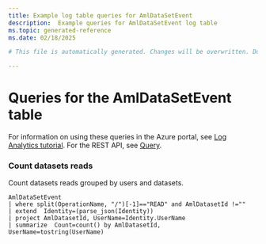 ```yaml
---
title: Example log table queries for AmlDataSetEvent
description:  Example queries for AmlDataSetEvent log table
ms.topic: generated-reference
ms.date: 02/18/2025

# This file is automatically generated. Changes will be overwritten. Do not change this file directly. 

---
```


# Queries for the AmlDataSetEvent table

For information on using these queries in the Azure portal, see [Log Analytics tutorial](/azure/azure-monitor/logs/log-analytics-tutorial). For the REST API, see [Query](/rest/api/loganalytics/query).


### Count datasets reads  


Count datasets reads grouped by users and datasets.  

```query
AmlDataSetEvent
| where split(OperationName, "/")[-1]=="READ" and AmlDatasetId !=""
| extend  Identity=(parse_json(Identity))
| project AmlDatasetId, UserName=Identity.UserName
| summarize  Count=count() by AmlDatasetId, UserName=tostring(UserName)
```

